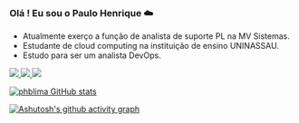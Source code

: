 
### Olá ! Eu sou o Paulo Henrique ☁️
- Atualmente exerço a função de analista de suporte PL na MV Sistemas.
- Estudante de cloud computing na instituição de ensino UNINASSAU.
- Estudo para ser um analista DevOps.

<div>
 <a href="https://www.linkedin.com/in/paulohenriquephbl/" target="_blank"><img src="https://img.shields.io/badge/LinkedIn-0077B5?style=for-the-badge&logo=linkedin&logoColor=white" target="_blank"</a>
 <a href="mailto:ppphenrique@gmail.com"><img src="https://img.shields.io/badge/Gmail-D14836?style=for-the-badge&logo=gmail&logoColor=white" target="_blank"</a>  
 <a href="mailto:paulohenriquephbl@outlook.com"><img src="https://img.shields.io/badge/Microsoft_Outlook-0078D4?style=for-the-badge&logo=microsoft-outlook&logoColor=white" target="_blank"</a>  

![phblima GitHub stats](https://github-readme-stats.vercel.app/api?username=phblima&show_icons=true&theme=radical)

[![Ashutosh's github activity graph](https://github-readme-activity-graph.vercel.app/graph?username=phblima&bg_color=d1f7ff&color=4c529e&line=4c9e69&point=215dab&area=true&hide_border=true)](https://github.com/ashutosh00710/github-readme-activity-graph)

</div>
